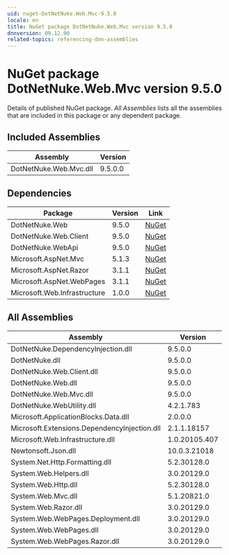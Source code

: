 ```yaml
---
uid: nuget-DotNetNuke.Web.Mvc-9.5.0
locale: en
title: NuGet package DotNetNuke.Web.Mvc version 9.5.0
dnnversion: 09.12.00
related-topics: referencing-dnn-assemblies
---
```


# NuGet package DotNetNuke.Web.Mvc version 9.5.0
Details of published NuGet package.
*All Assemblies* lists all the assemblies that are included in this package or any dependent package.

## Included Assemblies

|Assembly|Version|
|---|---|
|DotNetNuke.Web.Mvc.dll|9.5.0.0|

## Dependencies

|Package|Version|Link|
|---|---|---|
|DotNetNuke.Web|9.5.0|[NuGet](https://www.nuget.org/packages/DotNetNuke.Web/9.5.0)|
|DotNetNuke.Web.Client|9.5.0|[NuGet](https://www.nuget.org/packages/DotNetNuke.Web.Client/9.5.0)|
|DotNetNuke.WebApi|9.5.0|[NuGet](https://www.nuget.org/packages/DotNetNuke.WebApi/9.5.0)|
|Microsoft.AspNet.Mvc|5.1.3|[NuGet](https://www.nuget.org/packages/Microsoft.AspNet.Mvc/5.1.3)|
|Microsoft.AspNet.Razor|3.1.1|[NuGet](https://www.nuget.org/packages/Microsoft.AspNet.Razor/3.1.1)|
|Microsoft.AspNet.WebPages|3.1.1|[NuGet](https://www.nuget.org/packages/Microsoft.AspNet.WebPages/3.1.1)|
|Microsoft.Web.Infrastructure|1.0.0|[NuGet](https://www.nuget.org/packages/Microsoft.Web.Infrastructure/1.0.0)|

## All Assemblies

|Assembly|Version|
|---|---|
|DotNetNuke.DependencyInjection.dll|9.5.0.0|
|DotNetNuke.dll|9.5.0.0|
|DotNetNuke.Web.Client.dll|9.5.0.0|
|DotNetNuke.Web.dll|9.5.0.0|
|DotNetNuke.Web.Mvc.dll|9.5.0.0|
|DotNetNuke.WebUtility.dll|4.2.1.783|
|Microsoft.ApplicationBlocks.Data.dll|2.0.0.0|
|Microsoft.Extensions.DependencyInjection.dll|2.1.1.18157|
|Microsoft.Web.Infrastructure.dll|1.0.20105.407|
|Newtonsoft.Json.dll|10.0.3.21018|
|System.Net.Http.Formatting.dll|5.2.30128.0|
|System.Web.Helpers.dll|3.0.20129.0|
|System.Web.Http.dll|5.2.30128.0|
|System.Web.Mvc.dll|5.1.20821.0|
|System.Web.Razor.dll|3.0.20129.0|
|System.Web.WebPages.Deployment.dll|3.0.20129.0|
|System.Web.WebPages.dll|3.0.20129.0|
|System.Web.WebPages.Razor.dll|3.0.20129.0|

